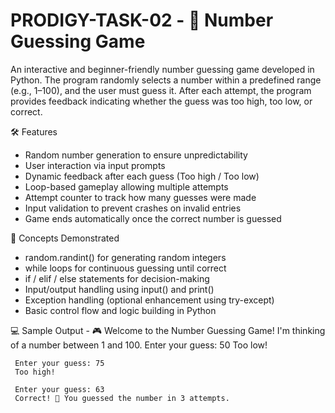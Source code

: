 # PRODIGY-TASK-02 - 🔢 Number Guessing Game

An interactive and beginner-friendly number guessing game developed in Python. The program randomly selects a number within a predefined range (e.g., 1–100), and the user must guess it. After each attempt, the program provides feedback indicating whether the guess was too high, too low, or correct.

🛠️ Features

 - Random number generation to ensure unpredictability
 - User interaction via input prompts
 - Dynamic feedback after each guess (Too high / Too low)
 - Loop-based gameplay allowing multiple attempts
 - Attempt counter to track how many guesses were made
 - Input validation to prevent crashes on invalid entries
 - Game ends automatically once the correct number is guessed

🧠 Concepts Demonstrated

 - random.randint() for generating random integers
 -  while loops for continuous guessing until correct
 -  if / elif / else statements for decision-making
 -  Input/output handling using input() and print()
 -  Exception handling (optional enhancement using try-except)
 -  Basic control flow and logic building in Python

 💻 Sample Output - 🎮 Welcome to the Number Guessing Game!
     I'm thinking of a number between 1 and 100.
     Enter your guess: 50
     Too low!

     Enter your guess: 75
     Too high!

     Enter your guess: 63
     Correct! 🎉 You guessed the number in 3 attempts.

